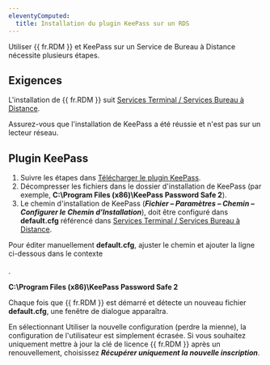 ```yaml
---
eleventyComputed:
  title: Installation du plugin KeePass sur un RDS
---
```

Utiliser {{ fr.RDM }} et KeePass sur un Service de Bureau à Distance nécessite plusieurs étapes.

## Exigences

L'installation de {{ fr.RDM }} suit [Services Terminal / Services Bureau à Distance](/rdm/windows/installation/client/terminal-services/).

Assurez-vous que l'installation de KeePass a été réussie et n'est pas sur un lecteur réseau.

## Plugin KeePass

1. Suivre les étapes dans [Télécharger le plugin KeePass](/rdm/mac/kb/rdm-windows/how-to-articles/download-keepass-plugin/).
1. Décompresser les fichiers dans le dossier d'installation de KeePass (par exemple, **C:\Program Files (x86)\KeePass Password Safe 2**).
1. Le chemin d'installation de KeePass (***Fichier – Paramètres – Chemin – Configurer le Chemin d'Installation***), doit être configuré dans **default.cfg** référencé dans [Services Terminal / Services Bureau à Distance](/rdm/windows/installation/client/terminal-services/).

Pour éditer manuellement **default.cfg**, ajuster le chemin et ajouter la ligne ci-dessous dans le contexte <Option> </Option>.

**<KeePassInstallationPath>C:\Program Files (x86)\KeePass Password Safe 2</KeePassInstallationPath>**

Chaque fois que {{ fr.RDM }} est démarré et détecte un nouveau fichier **default.cfg**, une fenêtre de dialogue apparaîtra.

En sélectionnant Utiliser la nouvelle configuration (perdre la mienne), la configuration de l'utilisateur est simplement écrasée. Si vous souhaitez uniquement mettre à jour la clé de licence {{ fr.RDM }} après un renouvellement, choisissez ***Récupérer uniquement la nouvelle inscription***.